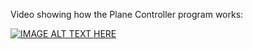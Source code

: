 
Video showing how the Plane Controller program works:

[![IMAGE ALT TEXT HERE](https://img.youtube.com/vi/3Kni8tgd34I/0.jpg)](https://www.youtube.com/watch?v=3Kni8tgd34I)

